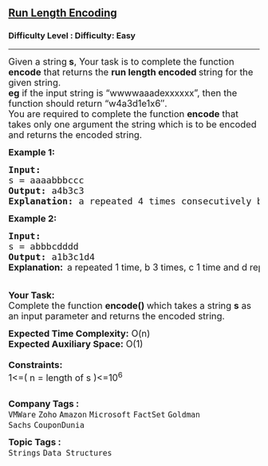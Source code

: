 <h2><a href="https://www.geeksforgeeks.org/problems/run-length-encoding/1">Run Length Encoding</a></h2><h3>Difficulty Level : Difficulty: Easy</h3><hr><div class="problems_problem_content__Xm_eO"><p><span style="font-size: 18px;">Given a string<strong> s</strong>, Your task is to complete the function <strong>encode</strong> that returns the <strong>run length encoded&nbsp;</strong>string for the given&nbsp;string.<br><strong>eg</strong>&nbsp;if the input string is “wwwwaaadexxxxxx”, then the function should return “w4a3d1e1x6″.<br>You are required to complete the function <strong>encode</strong> that takes only one argument the string which is to be encoded and returns the encoded string.</span></p>
<p><span style="font-size: 18px;"><strong>Example 1:</strong></span></p>
<pre style="position: relative;"><span style="font-size: 18px;"><strong>Input:
</strong>s = aaaabbbccc
<strong>Output: </strong>a4b3c3<strong>
Explanation: </strong>a repeated 4 times consecutively b 3 times, c also 3 times.
</span><div class="open_grepper_editor" title="Edit &amp; Save To Grepper"></div></pre>
<p><span style="font-size: 18px;"><strong>Example 2:</strong></span></p>
<pre style="position: relative;"><span style="font-size: 18px;"><strong>Input:
</strong>s = abbbcdddd
<strong>Output: </strong>a1b3c1d4<br><strong style="font-family: -apple-system, BlinkMacSystemFont, 'Segoe UI', Roboto, Oxygen, Ubuntu, Cantarell, 'Open Sans', 'Helvetica Neue', sans-serif;">Explanation:  </strong><span style="font-family: -apple-system, BlinkMacSystemFont, 'Segoe UI', Roboto, Oxygen, Ubuntu, Cantarell, 'Open Sans', 'Helvetica Neue', sans-serif;">a repeated 1 time, b 3 times, c 1 time and d repeated 4 times.</span><br>
</span><div class="open_grepper_editor" title="Edit &amp; Save To Grepper"></div></pre>
<p><span style="font-size: 18px;"><strong>Your Task:</strong><br>Complete the function&nbsp;<strong>encode()&nbsp;</strong>which takes a string <strong>s</strong> as an input parameter and returns the encoded string.</span></p>
<p><span style="font-size: 18px;"><strong>Expected Time Complexity:</strong> O(n)<br><strong>Expected Auxiliary Space:</strong>&nbsp;O(1)<br><br><strong>Constraints:</strong><br>1&lt;=( n = length of s )&lt;=10<sup>6</sup></span><br>&nbsp;</p></div><p><span style=font-size:18px><strong>Company Tags : </strong><br><code>VMWare</code>&nbsp;<code>Zoho</code>&nbsp;<code>Amazon</code>&nbsp;<code>Microsoft</code>&nbsp;<code>FactSet</code>&nbsp;<code>Goldman Sachs</code>&nbsp;<code>CouponDunia</code>&nbsp;<br><p><span style=font-size:18px><strong>Topic Tags : </strong><br><code>Strings</code>&nbsp;<code>Data Structures</code>&nbsp;